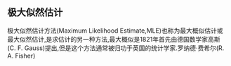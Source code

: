 ## 极大似然估计
极大似然估计方法(Maximum Likelihood Estimate,MLE)也称为最大概似估计或最大似然估计,是求估计的另一种方法,最大概似是1821年首先由德国数学家高斯(C. F. Gauss)提出,但是这个方法通常被归功于英国的统计学家.罗纳德·费希尔(R. A. Fisher)
